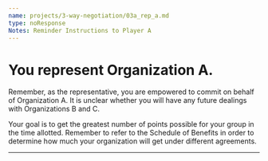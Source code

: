```yaml
---
name: projects/3-way-negotiation/03a_rep_a.md
type: noResponse
Notes: Reminder Instructions to Player A
---
```


# You represent Organization A.

Remember, as the representative, you are empowered to commit on behalf of Organization A. It is unclear whether you will have any future dealings with Organizations B and C.

Your goal is to get the greatest number of points possible for your group in the time allotted. Remember to refer to the Schedule of Benefits in order to determine how much your organization will get under different agreements.

---

